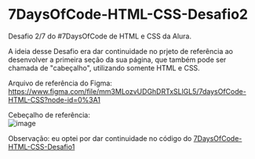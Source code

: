 # 7DaysOfCode-HTML-CSS-Desafio2

Desafio 2/7 do #7DaysOfCode de HTML e CSS da Alura.

A ideia desse Desafio era dar continuidade no prjeto de referência ao desenvolver a primeira seção da sua página, que também pode ser chamada de "cabeçalho", utilizando somente HTML e CSS.

Arquivo de referência do Figma: https://www.figma.com/file/mm3MLozvUDGhDRTxSLlGL5/7daysOfCode-HTML-CSS?node-id=0%3A1

Cebeçalho de referência: </br> 
![image](https://user-images.githubusercontent.com/102303199/200028765-4a7d02d8-d3c6-4e82-8299-1ccf5bb43f3b.png)

Observação: eu optei por dar continuidade no código do <a href="https://github.com/sarahcnog/7DaysOfCode-HTML-CSS-Desafio1">7DaysOfCode-HTML-CSS-Desafio1</a>

